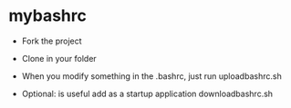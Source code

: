 # mybashrc

- Fork the project
- Clone in your folder
- When you modify something in the .bashrc, just run uploadbashrc.sh

- Optional: is useful add as a startup application downloadbashrc.sh
